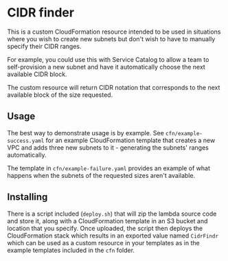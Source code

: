 # CIDR finder

This is a custom CloudFormation resource intended to be used in situations where you wish to create new subnets but don't wish to have to manually specify their CIDR ranges.

For example, you could use this with Service Catalog to allow a team to self-provision a new subnet and have it automatically choose the next available CIDR block.

The custom resource will return CIDR notation that corresponds to the next available block of the size requested.

## Usage

The best way to demonstrate usage is by example. See `cfn/example-success.yaml` for an example CloudFormation template that creates a new VPC and adds three new subnets to it - generating the subnets' ranges automatically.

The template in `cfn/example-failure.yaml` provides an example of what happens when the subnets of the requested sizes aren't available.

## Installing

There is a script included (`deploy.sh`) that will zip the lambda source code and store it, along with a CloudFormation template in an S3 bucket and location that you specify. Once uploaded, the script then deploys the CloudFormation stack which results in an exported value named `CidrFindr` which can be used as a custom resource in your templates as in the example templates included in the `cfn` folder.

